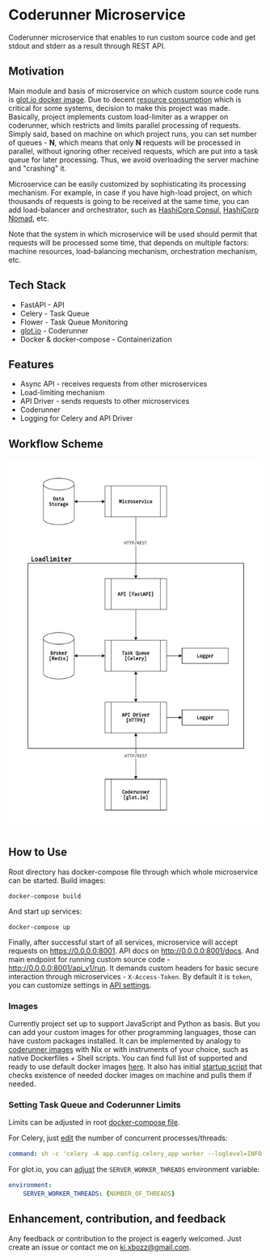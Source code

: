 # Coderunner Microservice
Coderunner microservice that enables to run custom source code and get stdout and stderr as a result through REST API.


## Motivation
Main module and basis of microservice on which custom source code runs is [glot.io docker image](https://github.com/glotcode/docker-run). Due to decent [resource consumption](https://github.com/glotcode/docker-run#performance) which is critical for some systems, decision to make this project was made. Basically, project implements custom load-limiter as a wrapper on coderunner, which restricts and limits parallel processing of requests. Simply said, based on machine on which project runs, you can set number of queues - **N**, which means that only **N** requests will be processed in parallel, without ignoring other received requests, which are put into a task queue for later processing. Thus, we avoid overloading the server machine and "crashing" it.


Microservice can be easily customized by sophisticating its processing mechanism. For example, in case if you have high-load project, on which thousands of requests is going to be received at the same time, you can add load-balancer and orchestrator, such as [HashiCorp Consul](https://www.hashicorp.com/products/consul), [HashiCorp Nomad](https://www.hashicorp.com/products/nomad), etc.


Note that the system in which microservice will be used should permit that requests will be processed some time, that depends on multiple factors: machine resources, load-balancing mechanism, orchestration mechanism, etc.


## Tech Stack
- FastAPI - API
- Celery - Task Queue
- Flower - Task Queue Monitoring
- [glot.io](https://github.com/glotcode/glot) - Coderunner
- Docker & docker-compose - Containerization


## Features
- Async API - receives requests from other microservices
- Load-limiting mechanism
- API Driver - sends requests to other microservices
- Coderunner
- Logging for Celery and API Driver


## Workflow Scheme

![workflow_scheme](diagrams/architecture.jpg)

## How to Use

Root directory has docker-compose file through which whole microservice can be started. Build images:
```shell
docker-compose build
```

And start up services:
```shell
docker-compose up
```

Finally, after successful start of all services, microservice will accept requests on https://0.0.0.0:8001. API docs on http://0.0.0.0:8001/docs. And main endpoint for running custom source code - http://0.0.0.0:8001/api_v1/run. It demands custom headers for basic secure interaction through microservices - `X-Access-Token`. By default it is `token`, you can customize settings in [API settings](https://github.com/raisultan/coderunner-service/blob/main/loadlimiter/app/config/settings.py).

### Images

Currently project set up to support JavaScript and Python as basis. But you can add your custom images for other programming languages, those can have custom packages installed. It can be implemented by analogy to [coderunner images](https://github.com/raisultan/coderunner-service/tree/main/coderunner) with Nix or with instruments of your choice, such as native Dockerfiles + Shell scripts. You can find full list of supported and ready to use default docker images [here](https://github.com/glotcode/glot-images). It also has initial [startup script](https://github.com/raisultan/coderunner-service/blob/main/coderunner/scripts/check_dependency_images_exist.sh) that checks existence of needed docker images on machine and pulls them if needed.


### Setting Task Queue and Coderunner Limits

Limits can be adjusted in root [docker-compose file](https://github.com/raisultan/coderunner-service/blob/main/docker-compose.yml).

For Celery, just [edit](https://github.com/raisultan/coderunner-service/blob/main/docker-compose.yml#L20) the number of concurrent processes/threads:
```yml
command: sh -c 'celery -A app.config.celery_app worker --loglevel=INFO -c {NUMBER_OF_PROCESSES}'
```

For glot.io, you can [adjust](https://github.com/raisultan/coderunner-service/blob/main/docker-compose.yml#L41) the `SERVER_WORKER_THREADS` environment variable:
```yml
environment:
    SERVER_WORKER_THREADS: {NUMBER_OF_THREADS}
```


## Enhancement, contribution, and feedback
Any feedback or contribution to the project is eagerly welcomed. Just create an issue or contact me on ki.xbozz@gmail.com.
